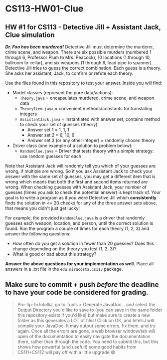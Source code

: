# CS113-HW01-Clue
## HW #1 for CS113 - Detective Jill + Assistant Jack, Clue simulation

***Dr. Foo has been murdered!*** Detective Jill must determine the murderer, crime scene, and weapon. There are six possible murders (numbered 1 through 6, Professor Plum to Mrs. Peacock), 10 locations (1 through 10, ballroom to cellar), and six weapons (1 through 6, lead pipe to spanner). Detective Jill tries to guess the correct combination. Each guess is a theory. She asks her assistant, Jack, to confirm or refute each theory.

Use the files found in this repository to test your answer.  Inside you will find:

 - Model classes (represent the pure data/actions):
	 - `Theory.java` = encapsulates murdered, crime scene, and weapon data
	 - `TheoryItem.java` = convenient methods/constants for translating integers
	 - `AssistantJack.java` = instantiated with answer set, contains method to check your set of guesses (theory)
		 - Answer set 1 = 1, 1, 1
		 - Answer set 2 = 6, 10, 6
		 - Answer set 3 (or any other integer) = randomly chosen theory
 - Driver class (one example of a solution to problem below):
	 - `RandomClue.java` = Driver that tests theory with a simple strategy: use random guesses for each

Note that Assistant Jack will randomly tell you which of your guesses are wrong, if multiple are wrong.  So if you ask Assistant Jack to check your answer with the same set of guesses, you may get a different item that is wrong which means that both the first and second items returned are wrong.  When checking guesses with Assistant Jack, your number of guesses (times you ask to check the potential answer) is kept track of.  Your goal is to write a program as if you were Detective Jill which **consistently** finds the solution in <= 20 checks for any of the three answer sets above, that means you didn't just get lucky!

For example, the provided `RandomClue.java` is a driver that randomly guesses each weapon, location, and person, until the correct solution is found.  Run the program a couple of times for each theory (1, 2, 3) and answer the following questions:
 - How often do you get a solution in fewer than 20 guesses?  Does this change depending on the theory you test (1, 2, 3)?
 - What is good or bad about this strategy?

**Answer the above questions for your implementation as well.** Place all answers in a .txt file in the `edu.miracosta.cs113` package.

## Make sure to commit + push *before* the deadline to have your code be considered for grading.

> Pro-tip: In IntelliJ, go to Tools > Generate JavaDoc… and select the Output Directory you'd like to save to (you can save in the same folder this repository exists if you'd like) but make sure to create a new folder as this generates a LOT of files! Click on OK, and IntelliJ will compile your JavaDoc.  It may output some errors, fix them, and try again.  Once all the errors are gone, a web browser window/tab will open of the documentation to easily navigate the documentation there, rather than through the code.  You need to submit this, but this shows how powerful (and useful!) some good habits from CS111+CS112 will pay off with a little upgrade :smile:
